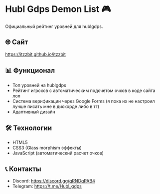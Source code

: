 # Hubl Gdps Demon List 🎮

Официальный рейтинг уровней для hublgdps.

## 🌐 Сайт
https://itzzbit.github.io/itzzbit

## 📊 Функционал
- Топ уровней на hublgdps
- Рейтинг игроков с автоматическим подсчетом очков в коде сайта лол
- Система верификации через Google Forms (я пока их не настроил лучше писать мне в дискорде либо в тг)
- Адаптивный дизайн

## 🛠 Технологии
- HTML5
- CSS3 (Glass morphism эффекты)
- JavaScript (автоматический расчет очков)

## 📞 Контакты
- Discord: https://discord.gg/qRNDqPAB4
- Telegram: https://t.me/Hubl_gdps
